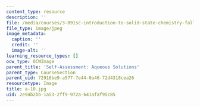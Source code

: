 ```yaml
---
content_type: resource
description: ''
file: /media/courses/3-091sc-introduction-to-solid-state-chemistry-fall-2010/2e94b2bb1a532ff9972a641afaf95c85_a-10.jpg
file_type: image/jpeg
image_metadata:
  caption: ''
  credit: ''
  image-alt: ''
learning_resource_types: []
ocw_type: OCWImage
parent_title: 'Self-Assessment: Aqueous Solutions'
parent_type: CourseSection
parent_uid: 72916be9-a577-7e44-0a46-72d4318cea26
resourcetype: Image
title: a-10.jpg
uid: 2e94b2bb-1a53-2ff9-972a-641afaf95c85
---
```

